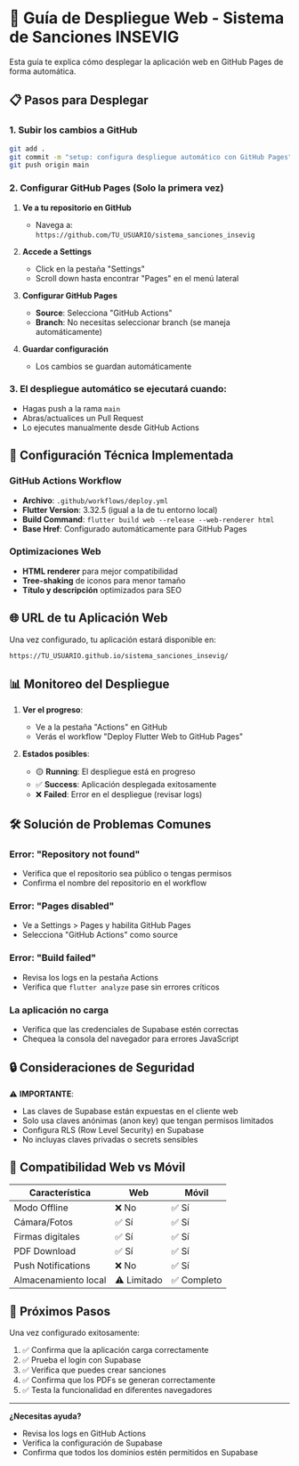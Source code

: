 # 🚀 Guía de Despliegue Web - Sistema de Sanciones INSEVIG

Esta guía te explica cómo desplegar la aplicación web en GitHub Pages de forma automática.

## 📋 Pasos para Desplegar

### 1. **Subir los cambios a GitHub**
```bash
git add .
git commit -m "setup: configura despliegue automático con GitHub Pages"
git push origin main
```

### 2. **Configurar GitHub Pages** (Solo la primera vez)

1. **Ve a tu repositorio en GitHub**
   - Navega a: `https://github.com/TU_USUARIO/sistema_sanciones_insevig`

2. **Accede a Settings**
   - Click en la pestaña "Settings"
   - Scroll down hasta encontrar "Pages" en el menú lateral

3. **Configurar GitHub Pages**
   - **Source**: Selecciona "GitHub Actions"
   - **Branch**: No necesitas seleccionar branch (se maneja automáticamente)

4. **Guardar configuración**
   - Los cambios se guardan automáticamente

### 3. **El despliegue automático se ejecutará cuando:**
- Hagas push a la rama `main`
- Abras/actualices un Pull Request
- Lo ejecutes manualmente desde GitHub Actions

## 🔧 Configuración Técnica Implementada

### **GitHub Actions Workflow**
- **Archivo**: `.github/workflows/deploy.yml`
- **Flutter Version**: 3.32.5 (igual a la de tu entorno local)
- **Build Command**: `flutter build web --release --web-renderer html`
- **Base Href**: Configurado automáticamente para GitHub Pages

### **Optimizaciones Web**
- **HTML renderer** para mejor compatibilidad
- **Tree-shaking** de iconos para menor tamaño
- **Título y descripción** optimizados para SEO

## 🌐 URL de tu Aplicación Web

Una vez configurado, tu aplicación estará disponible en:
```
https://TU_USUARIO.github.io/sistema_sanciones_insevig/
```

## 📊 Monitoreo del Despliegue

1. **Ver el progreso**:
   - Ve a la pestaña "Actions" en GitHub
   - Verás el workflow "Deploy Flutter Web to GitHub Pages"

2. **Estados posibles**:
   - 🟡 **Running**: El despliegue está en progreso
   - ✅ **Success**: Aplicación desplegada exitosamente
   - ❌ **Failed**: Error en el despliegue (revisar logs)

## 🛠️ Solución de Problemas Comunes

### Error: "Repository not found"
- Verifica que el repositorio sea público o tengas permisos
- Confirma el nombre del repositorio en el workflow

### Error: "Pages disabled"
- Ve a Settings > Pages y habilita GitHub Pages
- Selecciona "GitHub Actions" como source

### Error: "Build failed"
- Revisa los logs en la pestaña Actions
- Verifica que `flutter analyze` pase sin errores críticos

### La aplicación no carga
- Verifica que las credenciales de Supabase estén correctas
- Chequea la consola del navegador para errores JavaScript

## 🔒 Consideraciones de Seguridad

⚠️ **IMPORTANTE**:
- Las claves de Supabase están expuestas en el cliente web
- Solo usa claves anónimas (anon key) que tengan permisos limitados
- Configura RLS (Row Level Security) en Supabase
- No incluyas claves privadas o secrets sensibles

## 📱 Compatibilidad Web vs Móvil

| Característica | Web | Móvil |
|---|---|---|
| Modo Offline | ❌ No | ✅ Sí |
| Cámara/Fotos | ✅ Sí | ✅ Sí |
| Firmas digitales | ✅ Sí | ✅ Sí |
| PDF Download | ✅ Sí | ✅ Sí |
| Push Notifications | ❌ No | ✅ Sí |
| Almacenamiento local | ⚠️ Limitado | ✅ Completo |

## 🚀 Próximos Pasos

Una vez configurado exitosamente:
1. ✅ Confirma que la aplicación carga correctamente
2. ✅ Prueba el login con Supabase
3. ✅ Verifica que puedes crear sanciones
4. ✅ Confirma que los PDFs se generan correctamente
5. ✅ Testa la funcionalidad en diferentes navegadores

---

**¿Necesitas ayuda?**
- Revisa los logs en GitHub Actions
- Verifica la configuración de Supabase
- Confirma que todos los dominios estén permitidos en Supabase